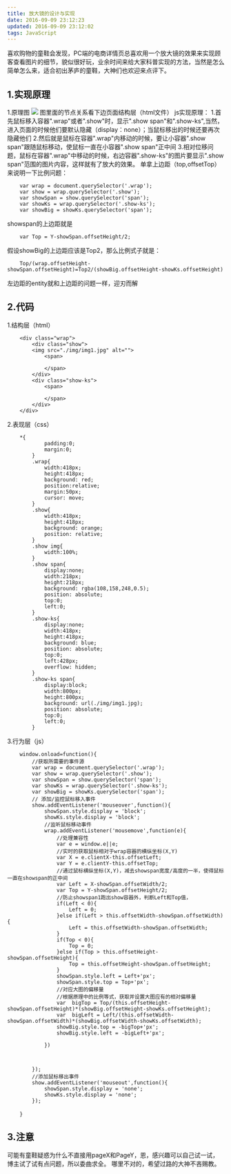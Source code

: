 ```yaml
---
title: 放大镜的设计与实现
date: 2016-09-09 23:12:23
updated: 2016-09-09 23:12:02
tags: JavaScript
---
```

喜欢购物的童鞋会发现，PC端的电商详情页总喜欢用一个放大镜的效果来实现顾客查看图片的细节，貌似很好玩，业余时间来给大家科普实现的方法，当然是怎么简单怎么来，适合初出茅庐的童鞋，大神们也欢迎来点评下。
<!--more-->
## 1.实现原理
1.原理图
<img src="./shili01.png">
图里面的节点关系看下边页面结构层（html文件）
js实现原理：
1.首先鼠标移入容器".wrap"或者".show"时，显示".show span"和".show-ks",当然，进入页面的时候他们要默认隐藏（display：none）；当鼠标移出的时候还要再次隐藏他们
2.然后就是鼠标在容器".wrap"内移动的时候，要让小容器".show span"跟随鼠标移动，使鼠标一直在小容器".show span"正中间
3.相对位移问题，鼠标在容器".wrap"中移动的时候，右边容器".show-ks"的图片要显示".show span"范围的图片内容，这样就有了放大的效果。
单拿上边距（top,offsetTop）来说明一下比例问题：

```
	var wrap = document.querySelector('.wrap');
	var show = wrap.querySelector('.show');
	var showSpan = show.querySelector('span');
	var showKs = wrap.querySelector('.show-ks');
	var showBig = showKs.querySelector('span');
```
showspan的上边距就是

```
	var Top = Y-showSpan.offsetHeight/2;
```
假设showBig的上边距应该是Top2，那么比例式子就是：


```
	Top/(wrap.offsetHeight-showSpan.offsetHeight)=Top2/(showBig.offsetHeight-showKs.offsetHeight)

```
左边距的entity就和上边距的问题一样，迎刃而解
## 2.代码

1.结构层（html）

```
	<div class="wrap">
		<div class="show">
		<img src="./img/img1.jpg" alt="">
			<span>
				
			</span>
		</div>
		<div class="show-ks">
			<span>
				
			</span>
		</div>
	</div>
```


2.表现层（css）

```
	*{
			padding:0;
			margin:0;
		}
		.wrap{
			width:418px;
			height:418px;
			background: red;
			position:relative;
			margin:50px;
			cursor: move;
		}
		.show{
			width:418px;
			height:418px;
			background: orange;
			position: relative;
		}
		.show img{
			width:100%;
		}
		.show span{
			display:none;
			width:218px;
			height:218px;
			background: rgba(108,158,248,0.5);
			position: absolute;
			top:0;
			left:0;
		}
		.show-ks{
			display:none;
			width:418px;
			height:418px;
			background: blue;
			position: absolute;
			top:0;
			left:428px;
			overflow: hidden;
		}
		.show-ks span{
			display:block;
			width:800px;
			height:800px;
			background: url(./img/img1.jpg);
			position: absolute;
			top:0;
			left:0;
		}   
```

3.行为层（js）

```
	window.onload=function(){
		//获取所需要的事件源
		var wrap = document.querySelector('.wrap');
		var show = wrap.querySelector('.show');
		var showSpan = show.querySelector('span');
		var showKs = wrap.querySelector('.show-ks');
		var showBig = showKs.querySelector('span');
		// 添加/监控鼠标移入事件
		show.addEventListener('mouseover',function(){
			showSpan.style.display = 'block';
			showKs.style.display = 'block';
			//监听鼠标移动事件
			wrap.addEventListener('mousemove',function(e){
				//处理兼容性
				var e = window.e||e;
				//实时的获取鼠标相对于wrap容器的横纵坐标(X,Y)
				var X = e.clientX-this.offsetLeft;
				var Y = e.clientY-this.offsetTop;
				//通过鼠标横纵坐标(X,Y)，减去showspan宽度/高度的一半，使得鼠标一直在showspan的正中间
				var Left = X-showSpan.offsetWidth/2;
				var Top = Y-showSpan.offsetHeight/2;
				//防止showspan1跑出show容器外，判断Left和Top值，
				if(Left < 0){
					Left = 0;
				}else if(Left > this.offsetWidth-showSpan.offsetWidth){
					Left = this.offsetWidth-showSpan.offsetWidth;
				}
				if(Top < 0){
					Top = 0;
				}else if(Top > this.offsetHeight-showSpan.offsetHeight){
					Top = this.offsetHeight-showSpan.offsetHeight;
				}
				showSpan.style.left = Left+'px';
				showSpan.style.top = Top+'px';
				//对应大图的偏移量
 				//根据原理中的比例等式，获取并设置大图应有的相对偏移量
				var  bigTop = Top/(this.offsetHeight-showSpan.offsetHeight)*(showBig.offsetHeight-showKs.offsetHeight);
				var  bigLeft = Left/(this.offsetWidth-showSpan.offsetWidth)*(showBig.offsetWidth-showKs.offsetWidth);
				showBig.style.top = -bigTop+'px';
				showBig.style.left = -bigLeft+'px';
				
			})
			
			
			
		});
		//添加鼠标移出事件
		show.addEventListener('mouseout',function(){
			showSpan.style.display = 'none';
			showKs.style.display = 'none';
		});
		
	}　　　
```

## 3.注意
可能有童鞋疑惑为什么不直接用pageX和PageY，恩，感兴趣可以自己试一试，博主试了试有点问题，所以委曲求全。
哪里不对的，希望过路的大神不吝赐教。

